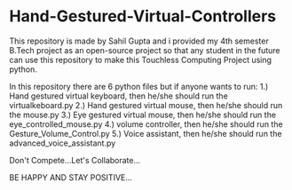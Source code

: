 # Hand-Gestured-Virtual-Controllers
This repository is made by Sahil Gupta and i provided my 4th semester B.Tech project as an open-source project so that any student in the future can use this repository to make this Touchless Computing Project using python.

In this repository there are 6 python files but if anyone wants to run: 
1.) Hand gestured virtual keyboard, then he/she should run the virtualkeboard.py 
2.) Hand gestured virtual mouse, then he/she should run the mouse.py
3.) Eye gestured virtual mouse, then he/she should run the eye_controlled_mouse.py
4.) volume controller, then he/she should run the Gesture_Volume_Control.py
5.) Voice assistant, then he/she should run the advanced_voice_assistant.py

Don't Compete...Let's Collaborate...

BE HAPPY AND STAY POSITIVE...
